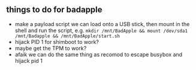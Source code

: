 ## things to do for badapple
- make a payload script we can load onto a USB stick, then mount in the shell and run the script, e.g. `mkdir /mnt/BadApple && mount /dev/sda1 /mnt/Badapple && /mnt/BadApple/start.sh`
- hijack PID 1 for shimboot to work?
- maybe get the TPM to work?
- afaik we can do the same thing as recomod to escape busybox and hijack pid 1